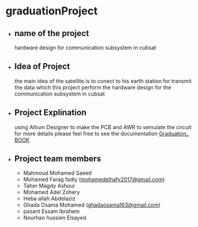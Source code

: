 # graduationProject

-  ## name of the project 

     hardware design for communication subsystem in cubsat 
     
-  ## Idea of Project

      the main idea of the satellite is to conect to his earth station for transmit the data which 
      this project perform the hardware design for the communication subsystem in cubsat 
      
-  ## Project Explination
     
     using Altium Designer to make the PCB and AWR to semulate the circuit for more details please feel free to see the documentation [Graduation_ BOOK](../main/Graduation_%20BOOK.pdf)

-  ## Project team members 

    - Mahmoud Mohamed Saeed 
    - Mohamed Farag fadly (mohamedelhafy2017@gmail.com)
    - Taher Magdy Ashour 
    - Mohamed Adel Zohery
    - Heba allah Abdelaziz
    - Ghada Osama Mohamed (ghadaosama163@gmail.com)
    - pasant Essam Ibrahem
    - Nourhan hussien Elsayed 

